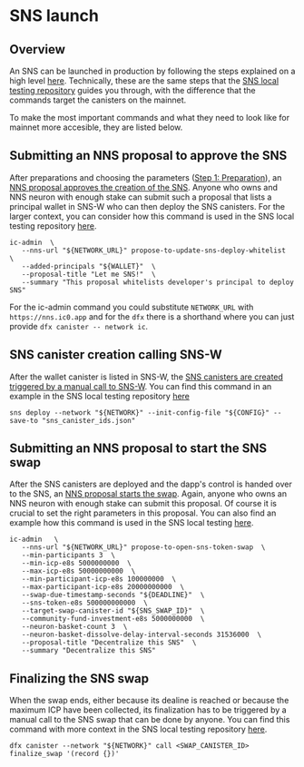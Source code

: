 # SNS launch
## Overview
An SNS can be launched in production by following the steps explained on a 
high level [here](/lifecycle-sns/sns-launch.md).
Technically, these are the same steps that the
[SNS local testing repository](/get-sns/local-testing.md) guides you through,
with the difference that the commands target the canisters on the mainnet.

To make the most important commands and what they need to look like for 
mainnet more accesible, they are listed below.

## Submitting an NNS proposal to approve the SNS
After preparations and choosing the parameters
([Step 1: Preparation](#SNS-launch-step-preparation)), 
an [NNS proposal approves the creation of the SNS](#SNS-launch-step-NNSapproval).
Anyone who owns and NNS neuron with enough stake can submit such a proposal
that lists a principal wallet in SNS-W who can then deploy the SNS canisters.
For the larger context, you can consider how this command is used in the SNS
local testing repository
[here](https://github.com/dfinity/sns-testing/blob/main/deploy_sns.sh#L18-L23).
``` 
ic-admin  \
   --nns-url "${NETWORK_URL}" propose-to-update-sns-deploy-whitelist  \
   --added-principals "${WALLET}"  \
   --proposal-title "Let me SNS!"  \
   --summary "This proposal whitelists developer's principal to deploy SNS"
``` 

For the ic-admin command you could substitute `NETWORK_URL` with `https://nns.ic0.app` and for the `dfx`
there is a shorthand where you can just provide `dfx canister -- network ic`.



## SNS canister creation calling SNS-W
After the wallet canister is listed in SNS-W, 
the [SNS canisters are created triggered by a manual call to SNS-W](/lifecycle-sns/sns-launch.md/#SNS-launch-step-deployment).
You can find this command in an example in the SNS local testing repository [here](https://github.com/dfinity/sns-testing/blob/main/deploy_sns.sh#L33)
```
sns deploy --network "${NETWORK}" --init-config-file "${CONFIG}" --save-to "sns_canister_ids.json" 
```

## Submitting an NNS proposal to start the SNS swap
After the SNS canisters are deployed and the dapp's control is handed over to
the SNS, an [NNS proposal starts the swap](/lifecycle-sns/sns-launch.md/#SNS-launch-step-startSwap). 
Again, anyone who owns an NNS neuron with enough stake can submit this proposal.
Of course it is crucial to set the right parameters in this proposal.
You can also find an example how this command is used in the SNS local testing
[here](https://github.com/dfinity/sns-testing/blob/main/open_sns_sale.sh#L11-L26).
```
ic-admin   \
   --nns-url "${NETWORK_URL}" propose-to-open-sns-token-swap  \
   --min-participants 3  \
   --min-icp-e8s 5000000000  \
   --max-icp-e8s 50000000000  \
   --min-participant-icp-e8s 100000000  \
   --max-participant-icp-e8s 20000000000  \
   --swap-due-timestamp-seconds "${DEADLINE}"  \
   --sns-token-e8s 500000000000  \
   --target-swap-canister-id "${SNS_SWAP_ID}"  \
   --community-fund-investment-e8s 5000000000  \
   --neuron-basket-count 3  \
   --neuron-basket-dissolve-delay-interval-seconds 31536000  \
   --proposal-title "Decentralize this SNS"  \
   --summary "Decentralize this SNS"
```


## Finalizing the SNS swap
When the swap ends, either because its dealine is reached or because the maximum
ICP have been collected, its finalization has to be triggered by a manual call
to the SNS swap that can be done by anyone.
You can find this command with more context in the SNS local testing repository
[here](https://github.com/dfinity/sns-testing/blob/main/finalize_sns_sale.sh#L8).

```
dfx canister --network "${NETWORK}" call <SWAP_CANISTER_ID> finalize_swap '(record {})'
```
